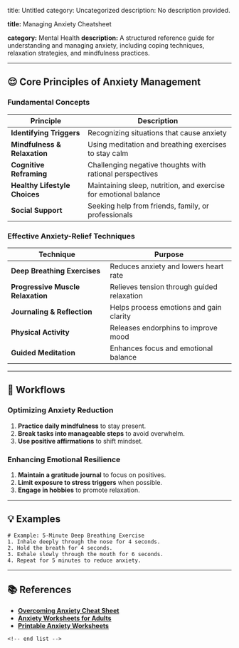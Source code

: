 title: Untitled
category: Uncategorized
description: No description provided.

**title:** Managing Anxiety Cheatsheet

**category:** Mental Health
**description:** A structured reference guide for understanding and managing anxiety, including coping techniques, relaxation strategies, and mindfulness practices.

---

## 😌 **Core Principles of Anxiety Management**

### **Fundamental Concepts**

| Principle                           | Description                                                      |
| ----------------------------------- | ---------------------------------------------------------------- |
| **Identifying Triggers**      | Recognizing situations that cause anxiety                        |
| **Mindfulness & Relaxation**  | Using meditation and breathing exercises to stay calm            |
| **Cognitive Reframing**       | Challenging negative thoughts with rational perspectives         |
| **Healthy Lifestyle Choices** | Maintaining sleep, nutrition, and exercise for emotional balance |
| **Social Support**            | Seeking help from friends, family, or professionals              |

### **Effective Anxiety-Relief Techniques**

| Technique                               | Purpose                                    |
| --------------------------------------- | ------------------------------------------ |
| **Deep Breathing Exercises**      | Reduces anxiety and lowers heart rate      |
| **Progressive Muscle Relaxation** | Relieves tension through guided relaxation |
| **Journaling & Reflection**       | Helps process emotions and gain clarity    |
| **Physical Activity**             | Releases endorphins to improve mood        |
| **Guided Meditation**             | Enhances focus and emotional balance       |

---

## 🔄 **Workflows**

### **Optimizing Anxiety Reduction**

1. **Practice daily mindfulness** to stay present.
2. **Break tasks into manageable steps** to avoid overwhelm.
3. **Use positive affirmations** to shift mindset.

### **Enhancing Emotional Resilience**

1. **Maintain a gratitude journal** to focus on positives.
2. **Limit exposure to stress triggers** when possible.
3. **Engage in hobbies** to promote relaxation.

---

## 💡 **Examples**

```plaintext
# Example: 5-Minute Deep Breathing Exercise
1. Inhale deeply through the nose for 4 seconds.  
2. Hold the breath for 4 seconds.  
3. Exhale slowly through the mouth for 6 seconds.  
4. Repeat for 5 minutes to reduce anxiety.  
```

---

## 📚 **References**

- **[Overcoming Anxiety Cheat Sheet](https://theanxietyclinic.com/pdf/cheat%20sheet.pdf)**
- **[Anxiety Worksheets for Adults](https://www.carepatron.com/templates/anxiety-worksheets-for-adults)**
- **[Printable Anxiety Worksheets](https://www.happierhuman.com/anxiety-worksheets/)**

```
<!-- end list -->
```